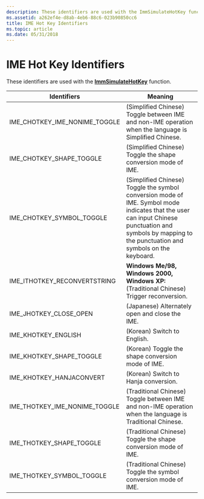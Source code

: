 ```yaml
---
description: These identifiers are used with the ImmSimulateHotKey function.
ms.assetid: a262ef4e-d8ab-4eb6-88c6-023b90850cc6
title: IME Hot Key Identifiers
ms.topic: article
ms.date: 05/31/2018
---
```


# IME Hot Key Identifiers

These identifiers are used with the [**ImmSimulateHotKey**](/windows/desktop/api/Imm/nf-imm-immsimulatehotkey) function.



| Identifiers                       | Meaning                                                                                                                                                                                                 |
|-----------------------------------|---------------------------------------------------------------------------------------------------------------------------------------------------------------------------------------------------------|
| IME\_CHOTKEY\_IME\_NONIME\_TOGGLE | (Simplified Chinese) Toggle between IME and non-IME operation when the language is Simplified Chinese.                                                                                                  |
| IME\_CHOTKEY\_SHAPE\_TOGGLE       | (Simplified Chinese) Toggle the shape conversion mode of IME.                                                                                                                                           |
| IME\_CHOTKEY\_SYMBOL\_TOGGLE      | (Simplified Chinese) Toggle the symbol conversion mode of IME. Symbol mode indicates that the user can input Chinese punctuation and symbols by mapping to the punctuation and symbols on the keyboard. |
| IME\_ITHOTKEY\_RECONVERTSTRING    | **Windows Me/98, Windows 2000, Windows XP:** (Traditional Chinese) Trigger reconversion.                                                                                                                |
| IME\_JHOTKEY\_CLOSE\_OPEN         | (Japanese) Alternately open and close the IME.                                                                                                                                                          |
| IME\_KHOTKEY\_ENGLISH             | (Korean) Switch to English.                                                                                                                                                                             |
| IME\_KHOTKEY\_SHAPE\_TOGGLE       | (Korean) Toggle the shape conversion mode of IME.                                                                                                                                                       |
| IME\_KHOTKEY\_HANJACONVERT        | (Korean) Switch to Hanja conversion.                                                                                                                                                                    |
| IME\_THOTKEY\_IME\_NONIME\_TOGGLE | (Traditional Chinese) Toggle between IME and non-IME operation when the language is Traditional Chinese.                                                                                                |
| IME\_THOTKEY\_SHAPE\_TOGGLE       | (Traditional Chinese) Toggle the shape conversion mode of IME.                                                                                                                                          |
| IME\_THOTKEY\_SYMBOL\_TOGGLE      | (Traditional Chinese) Toggle the symbol conversion mode of IME.                                                                                                                                         |



 

 

 



